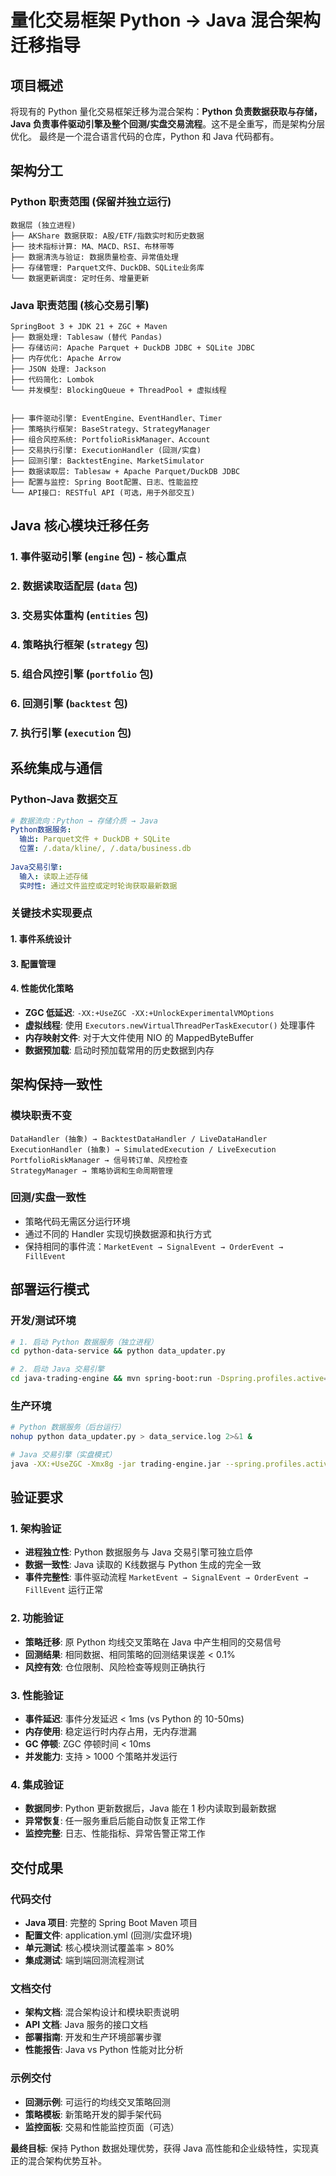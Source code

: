 # 量化交易框架 Python → Java 混合架构迁移指导

## 项目概述
将现有的 Python 量化交易框架迁移为混合架构：**Python 负责数据获取与存储，Java 负责事件驱动引擎及整个回测/实盘交易流程**。这不是全重写，而是架构分层优化。
最终是一个混合语言代码的仓库，Python 和 Java 代码都有。

## 架构分工

### Python 职责范围 (保留并独立运行)
```
数据层 (独立进程)
├── AKShare 数据获取: A股/ETF/指数实时和历史数据
├── 技术指标计算: MA、MACD、RSI、布林带等
├── 数据清洗与验证: 数据质量检查、异常值处理
├── 存储管理: Parquet文件、DuckDB、SQLite业务库
└── 数据更新调度: 定时任务、增量更新
```

### Java 职责范围 (核心交易引擎)
```
SpringBoot 3 + JDK 21 + ZGC + Maven
├── 数据处理: Tablesaw (替代 Pandas)
├── 存储访问: Apache Parquet + DuckDB JDBC + SQLite JDBC  
├── 内存优化: Apache Arrow
├── JSON 处理: Jackson
├── 代码简化: Lombok
└── 并发模型: BlockingQueue + ThreadPool + 虚拟线程


├── 事件驱动引擎: EventEngine、EventHandler、Timer
├── 策略执行框架: BaseStrategy、StrategyManager
├── 组合风控系统: PortfolioRiskManager、Account
├── 交易执行引擎: ExecutionHandler (回测/实盘)
├── 回测引擎: BacktestEngine、MarketSimulator
├── 数据读取层: Tablesaw + Apache Parquet/DuckDB JDBC
├── 配置与监控: Spring Boot配置、日志、性能监控
└── API接口: RESTful API (可选，用于外部交互)
```

## Java 核心模块迁移任务

### 1. 事件驱动引擎 (`engine` 包) - 核心重点


### 2. 数据读取适配层 (`data` 包)


### 3. 交易实体重构 (`entities` 包)


### 4. 策略执行框架 (`strategy` 包)


### 5. 组合风控引擎 (`portfolio` 包)


### 6. 回测引擎 (`backtest` 包)


### 7. 执行引擎 (`execution` 包)


## 系统集成与通信

### Python-Java 数据交互
```yaml
# 数据流向：Python → 存储介质 → Java
Python数据服务:
  输出: Parquet文件 + DuckDB + SQLite
  位置: /.data/kline/, /.data/business.db
  
Java交易引擎:
  输入: 读取上述存储
  实时性: 通过文件监控或定时轮询获取最新数据
```

### 关键技术实现要点

#### 1. 事件系统设计



#### 3. 配置管理


#### 4. 性能优化策略
- **ZGC 低延迟**: `-XX:+UseZGC -XX:+UnlockExperimentalVMOptions`
- **虚拟线程**: 使用 `Executors.newVirtualThreadPerTaskExecutor()` 处理事件
- **内存映射文件**: 对于大文件使用 NIO 的 MappedByteBuffer
- **数据预加载**: 启动时预加载常用的历史数据到内存

## 架构保持一致性

### 模块职责不变
```
DataHandler (抽象) → BacktestDataHandler / LiveDataHandler
ExecutionHandler (抽象) → SimulatedExecution / LiveExecution  
PortfolioRiskManager → 信号转订单、风控检查
StrategyManager → 策略协调和生命周期管理
```

### 回测/实盘一致性
- 策略代码无需区分运行环境
- 通过不同的 Handler 实现切换数据源和执行方式
- 保持相同的事件流：`MarketEvent → SignalEvent → OrderEvent → FillEvent`

## 部署运行模式

### 开发/测试环境
```bash
# 1. 启动 Python 数据服务（独立进程）
cd python-data-service && python data_updater.py

# 2. 启动 Java 交易引擎
cd java-trading-engine && mvn spring-boot:run -Dspring.profiles.active=backtest
```

### 生产环境
```bash
# Python 数据服务（后台运行）
nohup python data_updater.py > data_service.log 2>&1 &

# Java 交易引擎（实盘模式）
java -XX:+UseZGC -Xmx8g -jar trading-engine.jar --spring.profiles.active=live
```

## 验证要求

### 1. 架构验证
- **进程独立性**: Python 数据服务与 Java 交易引擎可独立启停
- **数据一致性**: Java 读取的 K线数据与 Python 生成的完全一致
- **事件完整性**: 事件驱动流程 `MarketEvent → SignalEvent → OrderEvent → FillEvent` 运行正常

### 2. 功能验证  
- **策略迁移**: 原 Python 均线交叉策略在 Java 中产生相同的交易信号
- **回测结果**: 相同数据、相同策略的回测结果误差 < 0.1%
- **风控有效**: 仓位限制、风险检查等规则正确执行

### 3. 性能验证
- **事件延迟**: 事件分发延迟 < 1ms (vs Python 的 10-50ms)
- **内存使用**: 稳定运行时内存占用，无内存泄漏
- **GC 停顿**: ZGC 停顿时间 < 10ms
- **并发能力**: 支持 > 1000 个策略并发运行

### 4. 集成验证
- **数据同步**: Python 更新数据后，Java 能在 1 秒内读取到最新数据
- **异常恢复**: 任一服务重启后能自动恢复正常工作
- **监控完整**: 日志、性能指标、异常告警正常工作

## 交付成果

### 代码交付
- **Java 项目**: 完整的 Spring Boot Maven 项目
- **配置文件**: application.yml (回测/实盘环境)
- **单元测试**: 核心模块测试覆盖率 > 80%
- **集成测试**: 端到端回测流程测试

### 文档交付
- **架构文档**: 混合架构设计和模块职责说明
- **API 文档**: Java 服务的接口文档
- **部署指南**: 开发和生产环境部署步骤
- **性能报告**: Java vs Python 性能对比分析

### 示例交付
- **回测示例**: 可运行的均线交叉策略回测
- **策略模板**: 新策略开发的脚手架代码
- **监控面板**: 交易和性能监控页面（可选）

**最终目标**: 保持 Python 数据处理优势，获得 Java 高性能和企业级特性，实现真正的混合架构优势互补。
